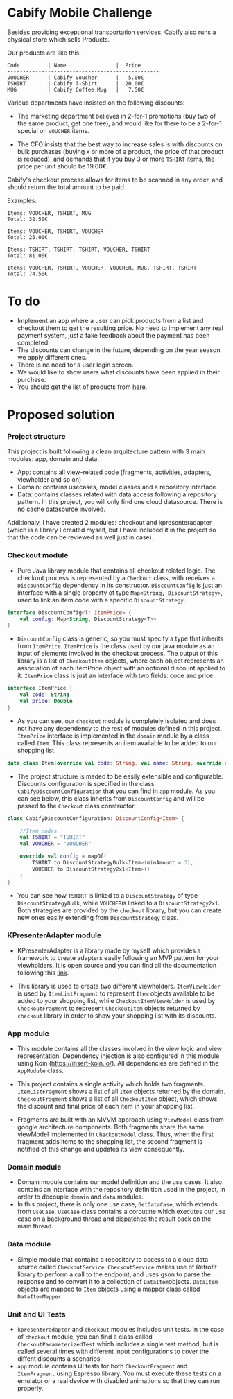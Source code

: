 # Cabify Mobile Challenge

Besides providing exceptional transportation services, Cabify also runs a physical store which sells Products.

Our products are like this:

``` 
Code         | Name                |  Price
-------------------------------------------------
VOUCHER      | Cabify Voucher      |   5.00€
TSHIRT       | Cabify T-Shirt      |  20.00€
MUG          | Cabify Coffee Mug   |   7.50€
```

Various departments have insisted on the following discounts:

 * The marketing department believes in 2-for-1 promotions (buy two of the same product, get one free), and would like for there to be a 2-for-1 special on `VOUCHER` items.

 * The CFO insists that the best way to increase sales is with discounts on bulk purchases (buying x or more of a product, the price of that product is reduced), and demands that if you buy 3 or more `TSHIRT` items, the price per unit should be 19.00€.

Cabify's checkout process allows for items to be scanned in any order, and should return the total amount to be paid.

Examples:

    Items: VOUCHER, TSHIRT, MUG
    Total: 32.50€

    Items: VOUCHER, TSHIRT, VOUCHER
    Total: 25.00€

    Items: TSHIRT, TSHIRT, TSHIRT, VOUCHER, TSHIRT
    Total: 81.00€

    Items: VOUCHER, TSHIRT, VOUCHER, VOUCHER, MUG, TSHIRT, TSHIRT
    Total: 74.50€


# To do
- Implement an app where a user can pick products from a list and checkout them to get the resulting price. No need to implement any real payment system, just a fake feedback about the payment has been completed.
- The discounts can change in the future, depending on the year season we apply different ones.
- There is no need for a user login screen.
- We would like to show users what discounts have been applied in their purchase. 
- You should get the list of products from [here](https://api.myjson.com/bins/4bwec).


# Proposed solution

### Project structure
This project is built following a clean arquitecture pattern with 3 main modules: app, domain and data. 

 - App: contains all view-related code (fragments, activities, adapters, viewholder and so on)
 - Domain: contains usecases, model classes and a repository interface
 - Data: contains classes related with data access following a repository pattern. In this project, you will only find one cloud datasource. There is no cache datasource involved. 
 
Additionaly, I have created 2 modules: checkout and kpresenteradapter (which is a library I created myself, but I have included it in the project so that the code can be reviewed as well just in case).

### Checkout module
 - Pure Java library module that contains all checkout related logic. The checkout process is represented by a ```Checkout``` class, with receives a ```DiscountConfig``` dependency in its constructor. ```DiscountConfig``` is just an interface with a single property of type ```Map<String, DiscountStrategy>```, used to link an item code with a specific ```DiscountStrategy```.

```kotlin
interface DiscountConfig<T: ItemPrice> {
    val config: Map<String, DiscountStrategy<T>>
}
```
* ```DiscountConfig``` class is generic, so you must specify a type that inherits from ```ItemPrice```. ```ItemPrice``` is the class used by our java module as an input of elements involved in the checkout process. The output of this library is a list of ```CheckoutItem``` objects, where each object represents an association of each ItemPrice object with an optional discount applied to it. ```ItemPrice``` class is just an interface with two fields: code and price:

```kotlin
interface ItemPrice {
    val code: String
    val price: Double
}
````

* As you can see, our ```checkout``` module is completely isolated and does not have any dependency to the rest of modules defined in this project. ```ItemPrice``` interface is implemented in the ```domain``` module by a class called ```Item```. This class represents an item available to be added to our shopping list. 

```kotlin
data class Item(override val code: String, val name: String, override val price: Double): ItemPrice
```
* The project structure is maded to be easily extensible and configurable. Discounts configuration is specified in the class ```CabifyDiscountConfiguration``` that you can find in ```app``` module.  As you can see below, this class inherits from ```DiscountConfig``` and will be passed to the ```Checkout``` class constructor. 


```kotlin
class CabifyDiscountConfiguration: DiscountConfig<Item> {

    //Item codes
    val TSHIRT = "TSHIRT"
    val VOUCHER = "VOUCHER"

    override val config = mapOf(
        TSHIRT to DiscountStrategyBulk<Item>(minAmount = 3),
        VOUCHER to DiscountStrategy2x1<Item>()
    )
}
````

 - You can see how ```TSHIRT``` is linked to a ```DiscountStrategy``` of type ```DiscountStrategyBulk```, while ```VOUCHER```is linked to a ```DiscountStrategy2x1```. Both strategies are provided by the ```checkout``` library, but you can create new ones easily extending from ```DiscountStrategy``` class. 
 
 ### KPresenterAdapter module 

- KPresenterAdapter is a library made by myself which provides a framework to create adapters easily following an MVP pattern for your viewholders. It is open source and you can find all the documentation following this [link](https://github.com/vicpinm/KPresenterAdapter).

- This library is used to create two different viewholders. ```ItemViewHolder``` is used by ```ItemListFragment``` to represent ```Item``` objects available to be added to your shopping list, while ```CheckoutItemViewHolder``` is used by ```CheckoutFragment``` to represent ```CheckoutItem``` objects returned by ```checkout``` library in order to show your shopping list with its discounts.  


 ### App module 
 
 - This module contains all the classes involved in the view logic and view representation. Dependency injection is also configured in this module using Koin (https://insert-koin.io/). All dependencies are defined in the ```AppModule``` class. 
 
- This project contains a single activity which holds two fragments. ```ItemListFragment``` shows a list of all ```Item``` objects returned by the domain. ```CheckoutFragment``` shows a list of all ```CheckoutItem``` object, which shows the discount and final price of each item in your shopping list. 

- Fragments are built with an MVVM approach using ```ViewModel``` class from google architecture components. Both fragments share the same viewModel implemented in ```CheckoutModel``` class. Thus, when the first fragment adds items to the shopping list, the second fragment is notified of this change and updates its view consequently. 


 ### Domain module 
 
 - Domain module contains our model definition and the use cases. It also contains an interface with the repository definition used in the project, in order to decouple ```domain``` and ```data``` modules. 
 - In this project, there is only one use case, ```GetDataCase```, which extends from ```UseCase```. ```UseCase``` class contains a coroutine which executes our use case on a background thread and dispatches the result back on the main thread. 
 

### Data module
- Simple module that contains a repository to access to a cloud data source called ```CheckoutService```. ```CheckoutService``` makes use of Retrofit library to perform a call to the endpoint, and uses gson to parse the response and to convert it to a collection of ```DataItem```objects. ```DataItem``` objects are mapped to ```Item``` objects using a mapper class called ```DataItemMapper```.

### Unit and UI Tests
- ```kpresenteradapter``` and ```checkout``` modules includes unit tests. In the case of ```checkout``` module, you can find a class called ```CheckoutParameterizedTest``` which includes a single test method, but is called several times with different input configurations to cover the diffent discounts a scenarios. 
- ```app``` module contains UI tests for both ```CheckoutFragment``` and ```ItemFragment``` using Espresso library. You must execute these tests on a emulator or a real device with disabled animations so that they can run properly. 

